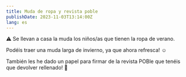 ```yaml
---
title: Muda de ropa y revista poble
publishDate: 2023-11-03T13:14:00Z
lang: es
---
```


⚠️ Se llevan a casa la muda los niños/as que tienen la ropa de verano.

Podéis traer una muda larga de invierno, ya que ahora refresca! ☺️

También les he dado un papel para firmar de la revista POBle que tenéis que devolver rellenado! 📖
